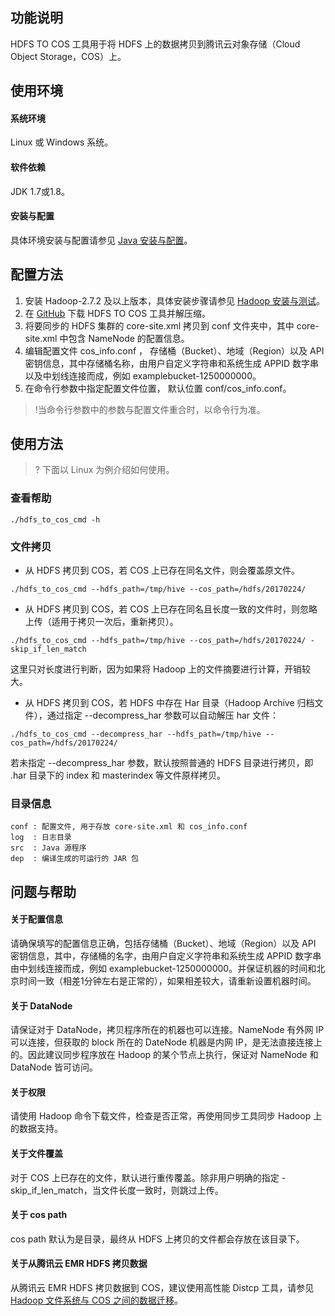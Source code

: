 ## 功能说明
HDFS TO COS 工具用于将 HDFS 上的数据拷贝到腾讯云对象存储（Cloud Object Storage，COS）上。

## 使用环境
#### 系统环境
Linux 或 Windows 系统。

#### 软件依赖
JDK 1.7或1.8。 

#### 安装与配置
具体环境安装与配置请参见 [Java 安装与配置](https://cloud.tencent.com/document/product/436/10865)。

## 配置方法
1. 安装 Hadoop-2.7.2 及以上版本，具体安装步骤请参见 [Hadoop 安装与测试](https://cloud.tencent.com/document/product/436/10867)。
2. 在 [GitHub](https://github.com/tencentyun/hdfs_to_cos_tools) 下载 HDFS TO COS 工具并解压缩。
3. 将要同步的 HDFS 集群的 core-site.xml 拷贝到 conf 文件夹中，其中 core-site.xml 中包含 NameNode 的配置信息。
4. 编辑配置文件 cos_info.conf ， 存储桶（Bucket）、地域（Region）以及 API 密钥信息，其中存储桶名称，由用户自定义字符串和系统生成 APPID 数字串以及中划线连接而成，例如 examplebucket-1250000000。
5. 在命令行参数中指定配置文件位置， 默认位置 conf/cos_info.conf。
>!当命令行参数中的参数与配置文件重合时，以命令行为准。

## 使用方法

>? 下面以 Linux 为例介绍如何使用。
>

### 查看帮助

```
./hdfs_to_cos_cmd -h
```

### 文件拷贝

- 从 HDFS 拷贝到 COS，若 COS 上已存在同名文件，则会覆盖原文件。
```
./hdfs_to_cos_cmd --hdfs_path=/tmp/hive --cos_path=/hdfs/20170224/
```
-  从 HDFS 拷贝到 COS，若 COS 上已存在同名且长度一致的文件时，则忽略上传（适用于拷贝一次后，重新拷贝）。
```
./hdfs_to_cos_cmd --hdfs_path=/tmp/hive --cos_path=/hdfs/20170224/ -skip_if_len_match
```
这里只对长度进行判断，因为如果将 Hadoop 上的文件摘要进行计算，开销较大。

- 从 HDFS 拷贝到 COS，若 HDFS 中存在 Har 目录（Hadoop Archive 归档文件），通过指定 --decompress_har 参数可以自动解压 har 文件：
```
./hdfs_to_cos_cmd --decompress_har --hdfs_path=/tmp/hive --cos_path=/hdfs/20170224/
```
若未指定 --decompress_har 参数，默认按照普通的 HDFS 目录进行拷贝，即 .har 目录下的 index 和 masterindex 等文件原样拷贝。

### 目录信息

```shell
conf : 配置文件, 用于存放 core-site.xml 和 cos_info.conf
log  : 日志目录
src  : Java 源程序
dep  : 编译生成的可运行的 JAR 包
```

## 问题与帮助
#### 关于配置信息
请确保填写的配置信息正确，包括存储桶（Bucket）、地域（Region）以及 API 密钥信息，其中，存储桶的名字，由用户自定义字符串和系统生成 APPID 数字串由中划线连接而成，例如 examplebucket-1250000000。并保证机器的时间和北京时间一致（相差1分钟左右是正常的），如果相差较大，请重新设置机器时间。

#### 关于 DataNode
请保证对于 DataNode，拷贝程序所在的机器也可以连接。NameNode 有外网 IP 可以连接，但获取的 block 所在的 DateNode 机器是内网 IP，是无法直接连接上的。因此建议同步程序放在 Hadoop 的某个节点上执行，保证对 NameNode 和 DataNode 皆可访问。

#### 关于权限
请使用 Hadoop 命令下载文件，检查是否正常，再使用同步工具同步 Hadoop 上的数据支持。

#### 关于文件覆盖
对于 COS 上已存在的文件，默认进行重传覆盖。除非用户明确的指定 -skip_if_len_match，当文件长度一致时，则跳过上传。

#### 关于 cos path
cos path 默认为是目录，最终从 HDFS 上拷贝的文件都会存放在该目录下。


#### 关于从腾讯云 EMR HDFS 拷贝数据
从腾讯云 EMR HDFS 拷贝数据到 COS，建议使用高性能 Distcp 工具，请参见 [Hadoop 文件系统与 COS 之间的数据迁移](https://cloud.tencent.com/document/product/436/40603)。
